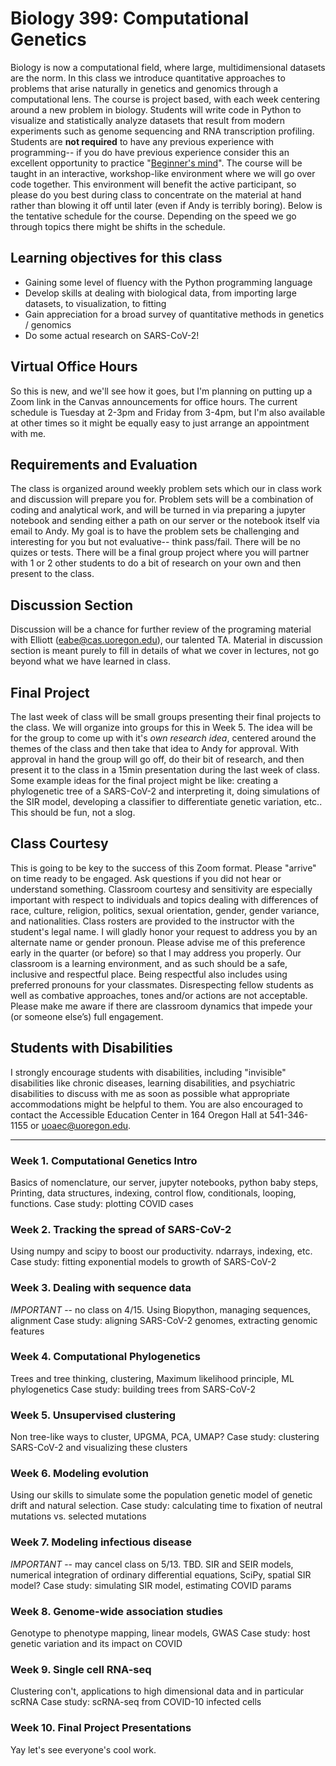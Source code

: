 # Biology 399: Computational Genetics

Biology is now a computational field, where large, multidimensional datasets are the norm. In this 
class we introduce quantitative approaches to problems that arise naturally in genetics and genomics
through a computational lens. The course is project based, with each week centering around a new
problem in biology. Students will write code in Python to visualize and statistically analyze datasets
that result from modern experiments such as genome sequencing and RNA transcription profiling. 
Students are **not required** to have any previous experience with programming-- if you do have previous experience
consider this an excellent opportunity to practice "[Beginner's mind](https://en.wikipedia.org/wiki/Shoshin)". 
The course will be taught in an interactive, workshop-like environment where we will go over code together.
This environment will benefit the active participant, so please do you best during class to concentrate on the
material at hand rather than blowing it off until later (even if Andy is terribly boring). 
Below is the tentative schedule for the course. Depending on the speed we go through topics there might
be shifts in the schedule.

## Learning objectives for this class
* Gaining some level of fluency with the Python programming language
* Develop skills at dealing with biological data, from importing large datasets, to visualization, to fitting
* Gain appreciation for a broad survey of quantitative methods in genetics / genomics
* Do some actual research on SARS-CoV-2!

## Virtual Office Hours
So this is new, and we'll see how it goes, but I'm planning on putting up a Zoom link in
the Canvas announcements for office hours. The current schedule is Tuesday at 2-3pm and
Friday from 3-4pm, but I'm also available at other times so it might be equally easy to 
just arrange an appointment with me.
 
## Requirements and Evaluation
The class is organized around weekly problem sets which our in class work and discussion will prepare you
for. Problem sets will be a combination of coding and analytical work, and will be turned in via preparing
a jupyter notebook and sending either a path on our server or the notebook itself via email to Andy. My goal
is to have the problem sets be challenging and interesting for you but not evaluative-- think pass/fail. 
There will be no quizes or tests. There will be a final group project where you will partner with 1 or 2
other students to do a bit of research on your own and then present to the class.

## Discussion Section
Discussion will be a chance for further review of the programing material with Elliott (eabe@cas.uoregon.edu), our talented TA. Material
in discussion section is meant purely to fill in details of what we cover in lectures, not go beyond what we have learned
in class.

## Final Project
The last week of class will be small groups presenting their final projects to the class. We will organize into groups
for this in Week 5. The idea will be for the group to come up with it's _own research idea_, centered around the themes
of the class and then take that idea to Andy for approval. With approval in hand the group will go off, do their bit 
of research, and then present it to the class in a 15min presentation during the last week of class. Some example ideas
for the final project might be like: creating a phylogenetic tree of a SARS-CoV-2 and interpreting it, doing simulations
of the SIR model, developing a classifier to differentiate genetic variation, etc.. This should be fun, not a slog.

## Class Courtesy 
This is going to be key to the success of this Zoom format. Please "arrive" on time ready to be engaged. Ask questions if you did not hear or understand something.
Classroom courtesy and sensitivity are especially important with respect to individuals and topics dealing with differences of race, culture, religion, politics, sexual orientation, gender, gender variance, and nationalities. Class rosters are provided to the instructor with the student's legal name. I will gladly honor your request to address you by an alternate name or gender pronoun. Please advise me of this preference early in the quarter (or before) so that I may address you properly.
Our classroom is a learning environment, and as such should be a safe, inclusive and respectful place. Being respectful also includes using preferred pronouns for your classmates. Disrespecting fellow students as well as combative approaches, tones and/or actions are not acceptable. Please make me aware if there are classroom dynamics that impede your (or someone else’s) full engagement.

## Students with Disabilities
I strongly encourage students with disabilities, including 
"invisible" disabilities like chronic diseases, learning disabilities, and psychiatric
disabilities to discuss with me as soon as possible what appropriate accommodations might be helpful to them.
You are also encouraged to contact the Accessible Education Center in 164 Oregon Hall at 541-346-1155 or uoaec@uoregon.edu.

---------------------------------------------------------------------------------------------------------

### Week 1. Computational Genetics Intro
Basics of nomenclature, our server, jupyter notebooks, python baby steps,
Printing, data structures, indexing, control flow, conditionals, looping, 
functions. Case study: plotting COVID cases

### Week 2. Tracking the spread of SARS-CoV-2
Using numpy and scipy to boost our productivity. ndarrays, indexing, etc.
Case study: fitting exponential models to growth of SARS-CoV-2

### Week 3. Dealing with sequence data
*IMPORTANT* -- no class on 4/15.
Using Biopython, managing sequences, alignment
Case study: aligning SARS-CoV-2 genomes, extracting genomic features

### Week 4. Computational Phylogenetics
Trees and tree thinking, clustering, Maximum likelihood principle, ML phylogenetics
Case study: building trees from SARS-CoV-2


### Week 5. Unsupervised clustering
Non tree-like ways to cluster, UPGMA, PCA, UMAP?
Case study: clustering SARS-CoV-2 and visualizing these clusters

### Week 6. Modeling evolution
Using our skills to simulate some the population genetic model of genetic drift
and natural selection. 
Case study: calculating time to fixation of neutral mutations vs. selected mutations

### Week 7. Modeling infectious disease
*IMPORTANT* -- may cancel class on 5/13. TBD.
SIR and SEIR models, numerical integration of ordinary differential equations, SciPy,
spatial SIR model?
Case study: simulating SIR model, estimating COVID params


### Week 8. Genome-wide association studies
Genotype to phenotype mapping, linear models, GWAS
Case study: host genetic variation and its impact on COVID

### Week 9. Single cell RNA-seq
Clustering con't, applications to high dimensional data and in particular scRNA
Case study: scRNA-seq from COVID-10 infected cells

### Week 10. Final Project Presentations
Yay let's see everyone's cool work.





